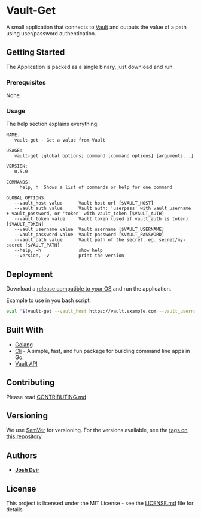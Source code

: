 # Vault-Get

A small application that connects to [Vault](https://www.vaultproject.io/) and outputs the value of a path using user/password authentication.

## Getting Started

The Application is packed as a single binary, just download and run.

### Prerequisites

None.

### Usage

The help section explains everything:

```
NAME:
   vault-get - Get a value from Vault

USAGE:
   vault-get [global options] command [command options] [arguments...]

VERSION:
   0.5.0

COMMANDS:
     help, h  Shows a list of commands or help for one command

GLOBAL OPTIONS:
   --vault_host value      Vault host url [$VAULT_HOST]
   --vault_auth value      Vault auth: 'userpass' with vault_username + vault_password, or 'token' with vault_token [$VAULT_AUTH]
   --vault_token value     Vault token (used if vault_auth is token) [$VAULT_TOKEN]
   --vault_username value  Vault username [$VAULT_USERNAME]
   --vault_password value  Vault password [$VAULT_PASSWORD]
   --vault_path value      Vault path of the secret. eg. secret/my-secret [$VAULT_PATH]
   --help, -h              show help
   --version, -v           print the version
```

## Deployment

Download a [release compatible to your OS](https://github.com/devops-israel/vault-get/releases) and run the application.

Example to use in you bash script:

```bash
eval "$(vault-get --vault_host https://vault.example.com --vault_username user --vault_password pass --vault_path secret/my-secret)"
```

## Built With

* [Golang](https://golang.org/)
* [Cli](https://github.com/urfave/cli) - A simple, fast, and fun package for building command line apps in Go.
* [Vault API](github.com/hashicorp/vault/api)

## Contributing

Please read [CONTRIBUTING.md](CONTRIBUTING.md)

## Versioning

We use [SemVer](http://semver.org/) for versioning. For the versions available, see the [tags on this repository](https://github.com/devops-israel/delete-aws-es-incidents/tags).

## Authors

* [**Josh Dvir**](https://github.com/joshdvir)

## License

This project is licensed under the MIT License - see the [LICENSE.md](LICENSE.md) file for details
